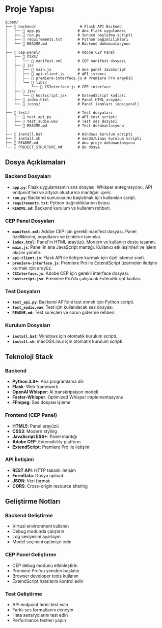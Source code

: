 # Proje Yapısı

```
Subem/
├── 📁 backend/                    # Flask API Backend
│   ├── 📄 app.py                 # Ana Flask uygulaması
│   ├── 📄 run.py                 # Sunucu başlatma scripti
│   ├── 📄 requirements.txt       # Python bağımlılıkları
│   └── 📄 README.md              # Backend dokümantasyonu
│
├── 📁 cep-panel/                 # Adobe CEP Panel
│   ├── 📁 CSXS/
│   │   └── 📄 manifest.xml       # CEP manifest dosyası
│   ├── 📁 js/
│   │   ├── 📄 main.js            # Ana panel JavaScript
│   │   ├── 📄 api-client.js      # API istemci
│   │   ├── 📄 premiere-interface.js # Premiere Pro arayüzü
│   │   └── 📁 libs/
│   │       └── 📄 CSInterface.js # CEP interface
│   ├── 📁 jsx/
│   │   └── 📄 hostscript.jsx     # ExtendScript kodları
│   ├── 📄 index.html             # Panel HTML arayüzü
│   └── 📁 icons/                 # Panel ikonları (opsiyonel)
│
├── 📁 test/                      # Test dosyaları
│   ├── 📄 test_api.py            # API test scripti
│   ├── 📄 test_audio.wav         # Test ses dosyası
│   └── 📄 README.md              # Test dokümantasyonu
│
├── 📄 install.bat                # Windows kurulum scripti
├── 📄 install.sh                 # macOS/Linux kurulum scripti
├── 📄 README.md                  # Ana proje dokümantasyonu
└── 📄 PROJECT_STRUCTURE.md       # Bu dosya
```

## Dosya Açıklamaları

### Backend Dosyaları

- **`app.py`**: Flask uygulamasının ana dosyası. Whisper entegrasyonu, API endpoint'leri ve altyazı oluşturma mantığını içerir.
- **`run.py`**: Backend sunucusunu başlatmak için kullanılan script.
- **`requirements.txt`**: Python bağımlılıklarının listesi.
- **`README.md`**: Backend kurulum ve kullanım rehberi.

### CEP Panel Dosyaları

- **`manifest.xml`**: Adobe CEP için gerekli manifest dosyası. Panel özelliklerini, boyutlarını ve izinlerini tanımlar.
- **`index.html`**: Panel'in HTML arayüzü. Modern ve kullanıcı dostu tasarım.
- **`main.js`**: Panel'in ana JavaScript mantığı. Kullanıcı etkileşimleri ve işlem akışını yönetir.
- **`api-client.js`**: Flask API ile iletişim kurmak için özel istemci sınıfı.
- **`premiere-interface.js`**: Premiere Pro ile ExtendScript üzerinden iletişim kurmak için arayüz.
- **`CSInterface.js`**: Adobe CEP için gerekli interface dosyası.
- **`hostscript.jsx`**: Premiere Pro'da çalışacak ExtendScript kodları.

### Test Dosyaları

- **`test_api.py`**: Backend API'sini test etmek için Python scripti.
- **`test_audio.wav`**: Test için kullanılacak ses dosyası.
- **`README.md`**: Test süreçleri ve sorun giderme rehberi.

### Kurulum Dosyaları

- **`install.bat`**: Windows için otomatik kurulum scripti.
- **`install.sh`**: macOS/Linux için otomatik kurulum scripti.

## Teknoloji Stack

### Backend
- **Python 3.8+**: Ana programlama dili
- **Flask**: Web framework
- **OpenAI Whisper**: AI transkripsiyon modeli
- **Faster-Whisper**: Optimized Whisper implementasyonu
- **FFmpeg**: Ses dosyası işleme

### Frontend (CEP Panel)
- **HTML5**: Panel arayüzü
- **CSS3**: Modern styling
- **JavaScript ES6+**: Panel mantığı
- **Adobe CEP**: Extensibility platform
- **ExtendScript**: Premiere Pro ile iletişim

### API İletişimi
- **REST API**: HTTP tabanlı iletişim
- **FormData**: Dosya upload
- **JSON**: Veri formatı
- **CORS**: Cross-origin resource sharing

## Geliştirme Notları

### Backend Geliştirme
- Virtual environment kullanın
- Debug modunda çalıştırın
- Log seviyesini ayarlayın
- Model seçimini optimize edin

### CEP Panel Geliştirme
- CEP debug modunu etkinleştirin
- Premiere Pro'yu yeniden başlatın
- Browser developer tools kullanın
- ExtendScript hatalarını kontrol edin

### Test Geliştirme
- API endpoint'lerini test edin
- Farklı ses formatlarını deneyin
- Hata senaryolarını test edin
- Performance testleri yapın
